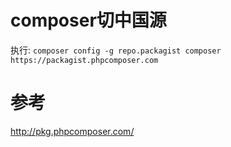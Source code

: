 # composer切中国源

执行: `composer config -g repo.packagist composer https://packagist.phpcomposer.com
`

# 参考

http://pkg.phpcomposer.com/